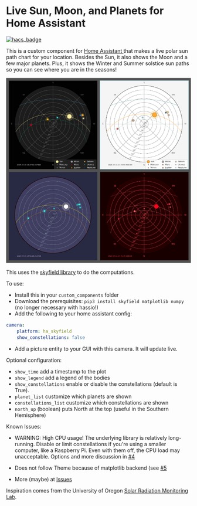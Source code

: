 # Live Sun, Moon, and Planets for Home Assistant

[![hacs_badge](https://img.shields.io/badge/HACS-Custom-orange.svg)](https://github.com/partofthething/ha_skyfield)

This is a custom component for [Home Assistant ](https://www.home-assistant.io/) 
that makes a live polar sun path chart for your location. Besides the Sun, it
also shows the Moon and a few major planets. Plus, it shows the Winter and Summer solstice sun paths so you can see where you are in the seasons!

![Screenshot of the skyfield](screenshot.png)

This uses the [skyfield library](https://rhodesmill.org/skyfield/) to do the computations. 

To use: 

* Install this in your `custom_components` folder
* Download the prerequisites: `pip3 install skyfield matplotlib numpy` (no longer
  necessary with hassio!)
* Add the following to your home assistant config:
```yaml
camera:
    platform: ha_skyfield
    show_constellations: false
```
* Add a picture entity to your GUI with this camera. It will update live.

Optional configuration:

* `show_time` add a timestamp to the plot
* `show_legend` add a legend of the bodies
* `show_constellations` enable or disable the constellations (default is True).
* `planet_list` customize which planets are shown
* `constellations_list` customize which constellations are shown
* `north_up` (boolean) puts North at the top (useful in the Southern Hemisphere)

Known Issues:

* WARNING: High CPU usage! The underlying library is relatively long-running. Disable or
  limit constellations if you're using a smaller computer, like a Raspberry Pi. Even with
  them off, the CPU load may unacceptable. Options and more 
  discussion in [#4](https://github.com/partofthething/ha_skyfield/issues/4)

* Does not follow Theme because of matplotlib backend (see
  [#5](https://github.com/partofthething/ha_skyfield/issues/4)

* More (maybe) at [Issues](https://github.com/partofthething/ha_skyfield/issues)

Inspiration comes from the University of Oregon 
[Solar Radiation Monitoring Lab](http://solardat.uoregon.edu/PolarSunChartProgram.html).


